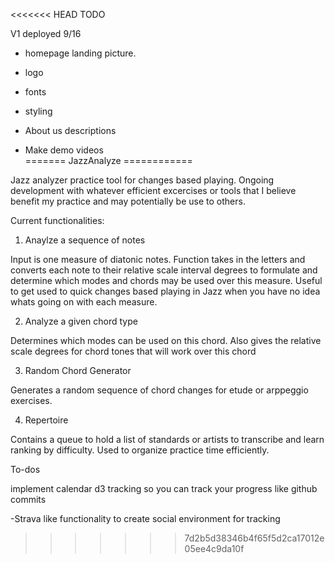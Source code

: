 <<<<<<< HEAD
TODO

V1 deployed 9/16


- homepage landing picture. 
- logo
- fonts
- styling

- About us descriptions 
- Make demo videos  
=======
JazzAnalyze
============

Jazz analyzer practice tool for changes based playing. Ongoing development with whatever efficient excercises or tools 
that I believe benefit my practice and may potentially be use to others.

Current functionalities:

1) Anaylze a sequence of notes
  
Input is one measure of diatonic notes. Function takes in the letters and converts each note to their relative scale 
interval degrees to formulate and determine which modes and chords may be used over this measure. Useful to get used to quick changes based playing in Jazz when you have no idea whats going on with each measure.

2) Analyze a given chord type 

Determines which modes can be used on this chord. Also gives the relative scale 
degrees for chord tones that will work over this chord

3) Random Chord Generator

Generates a random sequence of chord changes for etude or arppeggio exercises.

4) Repertoire

Contains a queue to hold a list of standards or artists to transcribe and learn ranking by difficulty. Used to organize
practice time efficiently. 



To-dos

implement calendar d3 tracking so you can track your progress like github commits

-Strava like functionality to create social environment for tracking

>>>>>>> 7d2b5d38346b4f65f5d2ca17012e05ee4c9da10f
